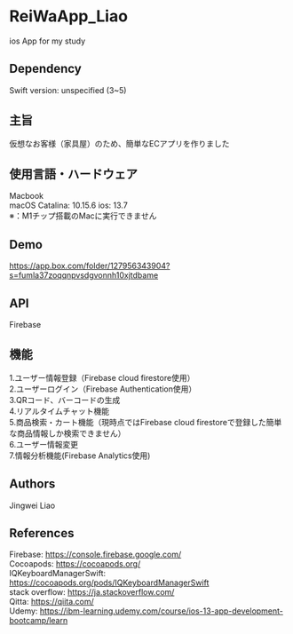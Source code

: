 # ReiWaApp_Liao
ios App for my study 

## Dependency
Swift version: unspecified (3~5)

## 主旨
仮想なお客様（家具屋）のため、簡単なECアプリを作りました

## 使用言語・ハードウェア
Macbook  
macOS Catalina: 10.15.6  ios: 13.7  
※：M1チップ搭載のMacに実行できません

## Demo
https://app.box.com/folder/127956343904?s=fumla37zoqqnpvsdgvonnh10xjtdbame

## API
Firebase

## 機能
1.ユーザー情報登録（Firebase cloud firestore使用）  
2.ユーザーログイン（Firebase Authentication使用）  
3.QRコード、バーコードの生成  
4.リアルタイムチャット機能  
5.商品検索・カート機能（現時点ではFirebase cloud firestoreで登録した簡単な商品情報しか検索できません）  
6.ユーザー情報変更  
7.情報分析機能(Firebase Analytics使用)  

## Authors
Jingwei Liao

## References
Firebase: https://console.firebase.google.com/  
Cocoapods: https://cocoapods.org/  
IQKeyboardManagerSwift: https://cocoapods.org/pods/IQKeyboardManagerSwift  
stack overflow: https://ja.stackoverflow.com/  
Qitta: https://qiita.com/  
Udemy: https://ibm-learning.udemy.com/course/ios-13-app-development-bootcamp/learn  


